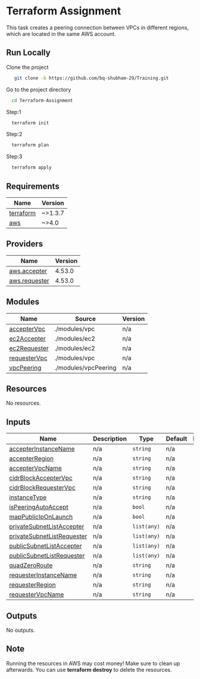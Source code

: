 # Terraform Assignment
This task creates a peering connection between VPCs in different regions, which are located in the same AWS account.

## Run Locally

Clone the project

```bash
   git clone -b https://github.com/bq-shubham-29/Training.git
```
Go to the project directory
```bash
  cd Terraform-Assignment
```
Step:1
```bash
  terraform init
```
Step:2
```bash
  terraform plan
```
Step:3
```bash
  terraform apply
```

<!-- BEGINNING OF PRE-COMMIT-TERRAFORM DOCS HOOK -->

## Requirements

| Name | Version |
|------|---------|
| <a name="requirement_terraform"></a> [terraform](#requirement\_terraform) | ~>1.3.7 |
| <a name="requirement_aws"></a> [aws](#requirement\_aws) | ~>4.0 |

## Providers

| Name | Version |
|------|---------|
| <a name="provider_aws.accepter"></a> [aws.accepter](#provider\_aws.accepter) | 4.53.0 |
| <a name="provider_aws.requester"></a> [aws.requester](#provider\_aws.requester) | 4.53.0 |


## Modules

| Name | Source | Version |
|------|--------|---------|
| <a name="module_accepterVpc"></a> [accepterVpc](#module\_accepterVpc) | ./modules/vpc | n/a |
| <a name="module_ec2Accepter"></a> [ec2Accepter](#module\_ec2Accepter) | ./modules/ec2 | n/a |
| <a name="module_ec2Requester"></a> [ec2Requester](#module\_ec2Requester) | ./modules/ec2 | n/a |
| <a name="module_requesterVpc"></a> [requesterVpc](#module\_requesterVpc) | ./modules/vpc | n/a |
| <a name="module_vpcPeering"></a> [vpcPeering](#module\_vpcPeering) | ./modules/vpcPeering | n/a |

## Resources

No resources.

## Inputs

| Name | Description | Type | Default | Required |
|------|-------------|------|---------|:--------:|
| <a name="input_accepterInstanceName"></a> [accepterInstanceName](#input\_accepterInstanceName) | n/a | `string` | n/a | yes |
| <a name="input_accepterRegion"></a> [accepterRegion](#input\_accepterRegion) | n/a | `string` | n/a | yes |
| <a name="input_accepterVpcName"></a> [accepterVpcName](#input\_accepterVpcName) | n/a | `string` | n/a | yes |
| <a name="input_cidrBlockAccepterVpc"></a> [cidrBlockAccepterVpc](#input\_cidrBlockAccepterVpc) | n/a | `string` | n/a | yes |
| <a name="input_cidrBlockRequesterVpc"></a> [cidrBlockRequesterVpc](#input\_cidrBlockRequesterVpc) | n/a | `string` | n/a | yes |
| <a name="input_instanceType"></a> [instanceType](#input\_instanceType) | n/a | `string` | n/a | yes |
| <a name="input_isPeeringAutoAccept"></a> [isPeeringAutoAccept](#input\_isPeeringAutoAccept) | n/a | `bool` | n/a | yes |
| <a name="input_mapPublicIpOnLaunch"></a> [mapPublicIpOnLaunch](#input\_mapPublicIpOnLaunch) | n/a | `bool` | n/a | yes |
| <a name="input_privateSubnetListAccepter"></a> [privateSubnetListAccepter](#input\_privateSubnetListAccepter) | n/a | `list(any)` | n/a | yes |
| <a name="input_privateSubnetListRequester"></a> [privateSubnetListRequester](#input\_privateSubnetListRequester) | n/a | `list(any)` | n/a | yes |
| <a name="input_publicSubnetListAccepter"></a> [publicSubnetListAccepter](#input\_publicSubnetListAccepter) | n/a | `list(any)` | n/a | yes |
| <a name="input_publicSubnetListRequester"></a> [publicSubnetListRequester](#input\_publicSubnetListRequester) | n/a | `list(any)` | n/a | yes |
| <a name="input_quadZeroRoute"></a> [quadZeroRoute](#input\_quadZeroRoute) | n/a | `string` | n/a | yes |
| <a name="input_requesterInstanceName"></a> [requesterInstanceName](#input\_requesterInstanceName) | n/a | `string` | n/a | yes |
| <a name="input_requesterRegion"></a> [requesterRegion](#input\_requesterRegion) | n/a | `string` | n/a | yes |
| <a name="input_requesterVpcName"></a> [requesterVpcName](#input\_requesterVpcName) | n/a | `string` | n/a | yes |

## Outputs

No outputs.
<!-- END OF PRE-COMMIT-TERRAFORM DOCS HOOK -->

## Note 

Running the resources in AWS may cost money! Make sure to clean up afterwards. You can use **terraform destroy** to delete the resources.
